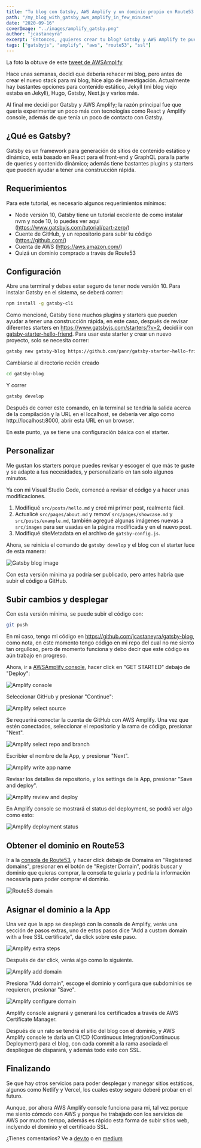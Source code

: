 ```yaml
---
title: "Tu blog con Gatsby, AWS Amplify y un dominio propio en Route53 en solo unos minutos."
path: "/my_blog_with_gatsby_aws_amplify_in_few_minutes"
date: "2020-09-16"
coverImage: "../images/amplify_gatsby.png"
author: "jcastaneyra"
excerpt: 'Entonces, ¿quieres crear tu blog? Gatsby y AWS Amplify te pueden ayudar, y además hasta podrías comprar tu propio dominio en Route53 ...'
tags: ["gatsbyjs", "amplify", "aws", "route53", "ssl"]
---
```


La foto la obtuve de este [tweet de AWSAmplify](https://twitter.com/AWSAmplify/status/1101868014805413888)

Hace unas semanas, decidí que debería rehacer mi blog, pero antes de crear el nuevo stack para mi blog, hice algo de investigación. Actualmente hay bastantes opciones para contenido estático, Jekyll (mi blog viejo estaba en Jekyll), Hugo, Gatsby, Next.js y varios más.

Al final me decidí por Gatsby y AWS Amplify; la razón principal fue que quería experimentar un poco más con tecnologías como React y Amplify console, además de que tenía un poco de contacto con Gatsby.

## ¿Qué es Gatsby?

Gatsby es un framework para generación de sitios de contenido estático y dinámico, está basado en React para el front-end y GraphQL para la parte de queries y contenido dinámico; además tiene bastantes plugins y starters que pueden ayudar a tener una construcción rápida.

## Requerimientos

Para este tutorial, es necesario algunos requerimientos mínimos:

- Node versión 10, Gatsby tiene un tutorial excelente de como instalar nvm y node 10, lo puedes ver aquí (https://www.gatsbyjs.com/tutorial/part-zero/)
- Cuente de GitHub, y un repositorio para subir tu código (https://github.com/)
- Cuenta de AWS (https://aws.amazon.com/)
- Quizá un dominio comprado a través de Route53

## Configuración

Abre una terminal y debes estar seguro de tener node versión 10. Para instalar Gatsby en el sistema, se deberá correr:

```bash
npm install -g gatsby-cli
```

Como mencioné, Gatsby tiene muchos plugins y starters que pueden ayudar a tener una construcción rápida, en este caso, después de revisar diferentes starters en https://www.gatsbyjs.com/starters/?v=2, decidí ir con [gatsby-starter-hello-friend](https://www.gatsbyjs.com/starters/panr/gatsby-starter-hello-friend/). Para usar este starter y crear un nuevo proyecto, solo se necesita correr:

```bash
gatsby new gatsby-blog https://github.com/panr/gatsby-starter-hello-friend
```

Cambiarse al directorio recién creado

```bash
cd gatsby-blog
```

Y correr

```bash
gatsby develop
```

Después de correr este comando, en la terminal se tendría la salida acerca de la compilación y la URL en el localhost, se debería ver algo como http://localhost:8000, abrir esta URL en un browser.

En este punto, ya se tiene una configuración básica con el starter.

## Personalizar

Me gustan los starters porque puedes revisar y escoger el que más te guste y se adapte a tus necesidades, y personalizarlo en tan solo algunos minutos.

Ya con mi Visual Studio Code, comencé a revisar el código y a hacer unas modificaciones.

1. Modifiqué `src/posts/hello.md` y creé mi primer post, realmente fácil.
2. Actualicé `src/pages/about.md` y removí  `src/pages/showcase.md` y `src/posts/example.md`, también agregué algunas imágenes nuevas a `src/images` para ser usadas en la página modificada y en el nuevo post.
3. Modifiqué siteMetadata en el archivo de `gatsby-config.js`.

Ahora, se reinicia el comando de `gatsby develop` y el blog con el starter luce de esta manera:

![Gatsby blog image](../images/blog_gatsby.jpg)

Con esta versión mínima ya podría ser publicado, pero antes habría que subir el código a GitHub.

## Subir cambios y desplegar

Con esta versión mínima, se puede subir el código con:

```bash
git push
```

En mi caso, tengo mi código en https://github.com/jcastaneyra/gatsby-blog, como nota, en este momento tengo código en mi repo del cual no me siento tan orgulloso, pero de momento funciona y debo decir que este código es aún trabajo en progreso.

Ahora, ir a [AWSAmplify console](https://console.aws.amazon.com/amplify), hacer click en "GET STARTED" debajo de "Deploy":

![Amplify console](../images/blog_gatsby_amplify_console.png)

Seleccionar GitHub y presionar "Continue":

![Amplify select source](../images/blog_gatsby_amplify_source.png)

Se requerirá conectar la cuenta de GitHub con AWS Amplify. Una vez que estén conectados, seleccionar el repositorio y la rama de código, presionar "Next".

![Amplify select repo and branch](../images/blog_gatsby_amplify_repo_branch.png)

Escribier el nombre de la App, y presionar "Next".

![Amplify write app name](../images/blog_gatsby_amplify_app_name.png)

Revisar los detalles de repositorio, y los settings de la App, presionar "Save and deploy".

![Amplify review and deploy](../images/blog_gatsby_amplify_review.png)

En Amplify console se mostrará el status del deployment, se podrá ver algo como esto:

![Amplify deployment status](../images/blog_gatsby_amplify_deployment.png)


## Obtener el dominio en Route53

Ir a la [consola de Route53](https://console.aws.amazon.com/route53/), y hacer click debajo de Domains en "Registered domains", presionar en el botón de "Register Domain", podrás buscar y dominio que quieras comprar, la consola te guiaría y pediría la información necesaria para poder comprar el dominio.

![Route53 domain](../images/blog_gatsby_route53_buy_domain.png)

## Asignar el dominio a la App

Una vez que la app se desplegó con la consola de Amplify, verás una sección de pasos extras, uno de estos pasos dice "Add a custom domain with a free SSL certificate", da click sobre este paso.

![Amplify extra steps](../images/blog_gatsby_extra_steps.png)

Después de dar click, verás algo como lo siguiente.

![Amplify add domain](../images/blog_gatsby_add_domain.png)

Presiona "Add domain", escoge el dominio y configura que subdominios se requieren, presionar "Save".

![Amplify configure domain](../images/blog_gatsby_configure_domain.png)

Amplify console asignará y generará los certificados a través de AWS Certificate Manager.

Después de un rato se tendrá el sitio del blog con el dominio, y AWS Amplify console te daría un CI/CD (Continuous Integration/Continuous Deployment) para el blog, con cada commit a la rama asociada el despliegue de disparará, y además todo esto con SSL.

## Finalizando

Se que hay otros servicios para poder desplegar y manegar sitios estáticos, algunos como Netlify y Vercel, los cuales estoy seguro deberé probar en el futuro.

Aunque, por ahora AWS Amplify console funciona para mi, tal vez porque me siento cómodo con AWS y porque he trabajado con los servicios de AWS por mucho tiempo, además es rápido esta forma de subir sitios web, inclyendo el dominio y el certificado SSL.

¿Tienes comentarios? Ve a [dev.to](https://dev.to/jcastaneyra/your-blog-with-gatsby-aws-amplify-and-a-domain-in-route53-in-a-few-minutes-21dg) o en [medium](https://medium.com/@jcastaneyra/your-blog-with-gatsby-aws-amplify-and-a-domain-in-route53-in-a-few-minutes-40aed7753bd6?sk=7540e6b49f256ba731eed8470d3d62ce)